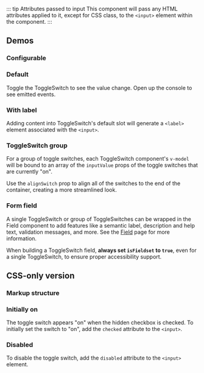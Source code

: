 <script setup>
import { ref } from 'vue';
import CdxDocsConfigurableGeneric from '@/../src/components/configurable-generic/ConfigurableGeneric.vue';
import SingleSwitch from '@/../component-demos/toggle-switch/examples/SingleSwitch.vue';
import SingleSwitchWithLabel from '@/../component-demos/toggle-switch/examples/SingleSwitchWithLabel.vue';
import SwitchGroup from '@/../component-demos/toggle-switch/examples/SwitchGroup.vue';
import SwitchGroupField from '@/../component-demos/toggle-switch/examples/SwitchGroupField.vue';

const controlsConfig = [
	{
		name: 'alignSwitch',
		type: 'boolean'
	},
	{
		name: 'disabled',
		type: 'boolean'
	},
	{
		name: 'default',
		type: 'slot',
		default: 'Label for ToggleSwitch'
	}
];
</script>

::: tip Attributes passed to input
This component will pass any HTML attributes applied to it, except for CSS class, to the `<input>`
element within the component.
:::

## Demos

### Configurable

<cdx-demo-wrapper :controls-config="controlsConfig" :show-generated-code="true" generated-model-name="switchValue">
<template v-slot:demo="{ propValues, slotValues }">
	<cdx-docs-configurable-generic v-bind="propValues">
		{{ slotValues.default }}
	</cdx-docs-configurable-generic>
</template>
</cdx-demo-wrapper>

### Default

Toggle the ToggleSwitch to see the value change. Open up the console to see emitted events.

<cdx-demo-wrapper>
<template v-slot:demo>
	<single-switch />
</template>

<template v-slot:code>

<<< @/../component-demos/toggle-switch/examples/SingleSwitch.vue

</template>
</cdx-demo-wrapper>

### With label

Adding content into ToggleSwitch's default slot will generate a `<label>` element associated with
the `<input>`.

<cdx-demo-wrapper>
<template v-slot:demo>
	<single-switch-with-label />
</template>

<template v-slot:code>

<<< @/../component-demos/toggle-switch/examples/SingleSwitchWithLabel.vue

</template>
</cdx-demo-wrapper>

### ToggleSwitch group

For a group of toggle switches, each ToggleSwitch component's `v-model` will be bound to an array of
the `inputValue` props of the toggle switches that are currently "on".

Use the `alignSwitch` prop to align all of the switches to the end of the container, creating a more
streamlined look.

<cdx-demo-wrapper>
<template v-slot:demo>
	<switch-group />
</template>

<template v-slot:code>

<<< @/../component-demos/toggle-switch/examples/SwitchGroup.vue

</template>
</cdx-demo-wrapper>

### Form field

A single ToggleSwitch or group of ToggleSwitches can be wrapped in the Field component to add
features like a semantic label, description and help text, validation messages, and more. See the
[Field](./field.md) page for more information.

When building a ToggleSwitch field, **always set `isFieldset` to `true`**, even for a single
ToggleSwitch, to ensure proper accessibility support.

<cdx-demo-wrapper>
<template v-slot:demo>
	<switch-group-field />
</template>

<template v-slot:code>

<<< @/../component-demos/toggle-switch/examples/SwitchGroupField.vue

</template>
</cdx-demo-wrapper>

## CSS-only version

### Markup structure

<cdx-demo-wrapper>
<template v-slot:demo>
	<!-- Wrapper <span>. -->
	<span class="cdx-toggle-switch">
		<!-- <label> with for attribute matching input ID. -->
		<label for="cdx-toggle-switch-11" class="cdx-toggle-switch__label">
			Label
		</label>
		<!-- <span> that wraps the input and visible switch. -->
		<span class="cdx-toggle-switch__input-wrapper">
			<!-- <input> with type="checkbox" and ID. -->
			<input id="cdx-toggle-switch-11" class="cdx-toggle-switch__input" type="checkbox">
			<!-- <span> elements that will be styled to look like the toggle switch. -->
			<span class="cdx-toggle-switch__switch">
				<span class="cdx-toggle-switch__switch__grip"></span>
			</span>
		</span>
	</span>
</template>
<template v-slot:code>

```html
<!-- Wrapper <span>. -->
<span class="cdx-toggle-switch">
	<!-- <label> with for attribute matching input ID. -->
	<label for="cdx-toggle-switch-11" class="cdx-toggle-switch__label">
		Label
	</label>
	<!-- <span> that wraps the input and visible switch. -->
	<span class="cdx-toggle-switch__input-wrapper">
		<!-- <input> with type="checkbox" and ID. -->
		<input id="cdx-toggle-switch-11" class="cdx-toggle-switch__input" type="checkbox">
		<!-- <span> elements that will be styled to look like the toggle switch. -->
		<span class="cdx-toggle-switch__switch">
			<span class="cdx-toggle-switch__switch__grip"></span>
		</span>
	</span>
</span>
```

</template>
</cdx-demo-wrapper>

### Initially on

The toggle switch appears "on" when the hidden checkbox is checked. To initially set the switch to
"on", add the `checked` attribute to the `<input>`.

<cdx-demo-wrapper>
<template v-slot:demo>
	<span class="cdx-toggle-switch">
		<label for="cdx-toggle-switch-12" class="cdx-toggle-switch__label">
			Initially on
		</label>
		<span class="cdx-toggle-switch__input-wrapper">
			<input id="cdx-toggle-switch-12" class="cdx-toggle-switch__input" type="checkbox" checked>
			<span class="cdx-toggle-switch__switch">
				<span class="cdx-toggle-switch__switch__grip"></span>
			</span>
		</span>
	</span>
</template>
<template v-slot:code>

```html
<span class="cdx-toggle-switch">
	<label for="cdx-toggle-switch-12" class="cdx-toggle-switch__label">
		Initially on
	</label>
	<span class="cdx-toggle-switch__input-wrapper">
		<input id="cdx-toggle-switch-12" class="cdx-toggle-switch__input" type="checkbox" checked>
		<span class="cdx-toggle-switch__switch">
			<span class="cdx-toggle-switch__switch__grip"></span>
		</span>
	</span>
</span>
```

</template>
</cdx-demo-wrapper>

### Disabled

To disable the toggle switch, add the `disabled` attribute to the `<input>` element.

<cdx-demo-wrapper>
<template v-slot:demo>
	<div class="cdx-docs-disabled-switches">
		<div>
			<span class="cdx-toggle-switch">
				<label for="cdx-toggle-switch-14" class="cdx-toggle-switch__label">
					Disabled, off
				</label>
				<span class="cdx-toggle-switch__input-wrapper">
					<input id="cdx-toggle-switch-14" class="cdx-toggle-switch__input" type="checkbox" disabled>
					<span class="cdx-toggle-switch__switch">
						<span class="cdx-toggle-switch__switch__grip"></span>
					</span>
				</span>
			</span>
		</div>
		<div>
			<span class="cdx-toggle-switch">
				<label for="cdx-toggle-switch-15" class="cdx-toggle-switch__label">
					Disabled, on
				</label>
				<span class="cdx-toggle-switch__input-wrapper">
					<input id="cdx-toggle-switch-15" class="cdx-toggle-switch__input" type="checkbox" checked disabled>
					<span class="cdx-toggle-switch__switch">
						<span class="cdx-toggle-switch__switch__grip"></span>
					</span>
				</span>
			</span>
		</div>
	</div>
</template>
<template v-slot:code>

```html
<div>
	<span class="cdx-toggle-switch">
		<label for="cdx-toggle-switch-14" class="cdx-toggle-switch__label">
			Disabled, off
		</label>
		<span class="cdx-toggle-switch__input-wrapper">
			<input id="cdx-toggle-switch-14" class="cdx-toggle-switch__input" type="checkbox" disabled>
			<span class="cdx-toggle-switch__switch">
				<span class="cdx-toggle-switch__switch__grip"></span>
			</span>
		</span>
	</span>
</div>
<div>
	<span class="cdx-toggle-switch">
		<label for="cdx-toggle-switch-15" class="cdx-toggle-switch__label">
			Disabled, on
		</label>
		<span class="cdx-toggle-switch__input-wrapper">
			<input id="cdx-toggle-switch-15" class="cdx-toggle-switch__input" type="checkbox" checked disabled>
			<span class="cdx-toggle-switch__switch">
				<span class="cdx-toggle-switch__switch__grip"></span>
			</span>
		</span>
	</span>
</div>
```

</template>
</cdx-demo-wrapper>

<style lang="less">
@import ( reference ) '@wikimedia/codex-design-tokens/theme-wikimedia-ui.less';

.cdx-demo-wrapper {
	.cdx-docs-disabled-switches {
		div:first-child {
			margin-bottom: @spacing-100;
		}
	}
}
</style>
